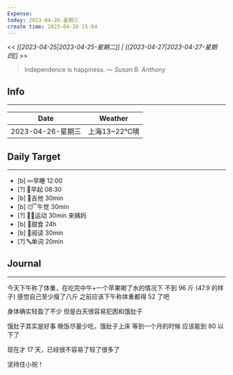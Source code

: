 ```yaml
---
Expense: 
today: 2023-04-26-星期三
create time: 2023-04-26 15:04
---
```


<< *[[2023-04-25|2023-04-25-星期二]] | [[2023-04-27|2023-04-27-星期四]]* >>


> Independence is happiness.
> — <cite>Susan B. Anthony</cite>


## Info
***
| Date        | Weather      | 
| ----------- | ------------ |
| 2023-04-26-星期三 |  上海13~22℃晴 |


## Daily Target 
***
- [b] 💤早睡   12:00
- [?] 🌅早起    08:30
- [b] 🎵吉他    30min
- [b] 😴午觉    30min
- [?] 🏃‍♀️运动    30min  来姨妈
- [b] 🚫甜食    24h
- [b] 📖阅读    30min
- [?] 🔤单词    20min    


##  Journal
***
今天下午称了体重，在吃完中午+一个苹果喝了水的情况下
不到 96 斤 (47.9 的样子)
感觉自己至少瘦了八斤
之前应该下午称体重都得 52 了吧

身体确实轻盈了不少
但是白天很容易犯困和饿肚子

饿肚子其实是好事
晚饭尽量少吃，饿肚子上床
等到一个月的时候
应该能到 80 以下了

现在才 17 天，已经很不容易了轻了很多了

坚持住小祝！